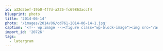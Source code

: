 ```yaml
---
id: a32d3bef-19b0-4f7d-a225-fc69863accf4
blueprint: photo
title: '2014-06-14'
photo: '/images/2014/06/cd761-2014-06-14-1.jpg'
caption: '<!-- wp:image --><figure class="wp-block-image"><img src="/assets/images/2014/06/cd761-2014-06-14-1.jpg" /></figure><!-- /wp:image --><!-- wp:paragraph --><p>Freaky groomed beach #latergram</p><!-- /wp:paragraph -->'
import_id: '20726'
tags:
  - latergram
---
```

